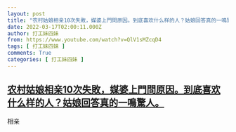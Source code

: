 ```yaml
---
layout: post
title: "农村姑娘相亲10次失敗，媒婆上門問原因。到底喜欢什么样的人？姑娘回答真的一鳴驚人。"
date: 2022-03-17T02:00:11.000Z
author: 打工妹四妹
from: https://www.youtube.com/watch?v=QlV1sMZcqD4
tags: [ 打工妹四妹 ]
comments: True
categories: [ 打工妹四妹 ]
---
```

<!--1647482411000-->
[农村姑娘相亲10次失敗，媒婆上門問原因。到底喜欢什么样的人？姑娘回答真的一鳴驚人。](https://www.youtube.com/watch?v=QlV1sMZcqD4)
------

<div>
相亲
</div>
